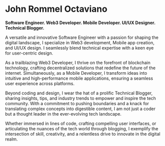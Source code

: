 # John Rommel Octaviano

**Software Engineer. Web3 Developer. Mobile Developer. UI/UX Designer. Technical Blogger.**

A versatile and innovative Software Engineer with a passion for shaping the digital landscape, I specialize in Web3 development, Mobile app creation, and UI/UX design. I seamlessly blend technical expertise with a keen eye for user-centric design.

As a trailblazing Web3 Developer, I thrive on the forefront of blockchain technology, crafting decentralized solutions that redefine the future of the internet. Simultaneously, as a Mobile Developer, I transform ideas into intuitive and high-performance mobile applications, ensuring a seamless user experience across platforms.

Beyond coding and design, I wear the hat of a prolific Technical Blogger, sharing insights, tips, and industry trends to empower and inspire the tech community. With a commitment to pushing boundaries and a knack for translating complex concepts into digestible content, I am not just a coder but a thought leader in the ever-evolving tech landscape.

Whether immersed in lines of code, crafting compelling user interfaces, or articulating the nuances of the tech world through blogging, I exemplify the intersection of skill, creativity, and a relentless drive to innovate in the digital realm.

